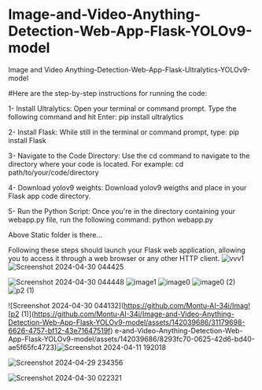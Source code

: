 # Image-and-Video-Anything-Detection-Web-App-Flask-YOLOv9-model
Image and Video Anything-Detection-Web-App-Flask-Ultralytics-YOLOv9-model

#Here are the step-by-step instructions for running the code:

1- Install Ultralytics:
Open your terminal or command prompt. Type the following command and hit Enter: pip install ultralytics

2- Install Flask:
While still in the terminal or command prompt, type: pip install Flask

3- Navigate to the Code Directory:
Use the cd command to navigate to the directory where your code is located. For example: cd path/to/your/code/directory

4- Download yolov9 weights:
Download yolov9 weigths and place in your Flask app code directory.

5- Run the Python Script:
Once you're in the directory containing your webapp.py file, run the following command: python webapp.py

Above Static folder is there...

Following these steps should launch your Flask web application, allowing you to access it through a web browser or any other HTTP client.
![vvv1](https://github.com/Montu-AI-34i/Image-and-Video-Anything-Detection-Web-App-Flask-YOLOv9-model/assets/142039686/6bfc4b7b-4a85-4d4a-8a25-8af797c70825)
![Screenshot 2024-04-30 044425](https://github.com/Montu-AI-34i/Image-and-Video-Anything-Detection-Web-App-Flask-YOLOv9-model/assets/142039686/ee819990-601b-410e-812f-ce9419efef6e)

![Screenshot 2024-04-30 044448](https://github.com/Montu-AI-34i/Image-and-Video-Anything-Detection-Web-App-Flask-YOLOv9-model/assets/142039686/d5b673fe-c406-4628-aac6-62accf64859f)
![image1](https://github.com/Montu-AI-34i/Image-and-Video-Anything-Detection-Web-App-Flask-YOLOv9-model/assets/142039686/db7a198a-f61b-4be0-9c1c-95cf727ee8ef)
![image0](https://github.com/Montu-AI-34i/Image-and-Video-Anything-Detection-Web-App-Flask-YOLOv9-model/assets/142039686/a6ef2b87-50c2-4532-8337-6c3b7d04c6ae)
![image0 (2)](https://github.com/Montu-AI-34i/Image-and-Video-Anything-Detection-Web-App-Flask-YOLOv9-model/assets/142039686/21e62ae9-2706-465f-9319-615b1ecaece0)
![p2 (1)](https://github.com/Montu-AI-34i/Image-and-Video-Anything-Detection-Web-App-Flask-YOLOv9-model/assets/142039686/1df48070-5e66-46d8-b59c-28f1c6f57b3b)


![Screenshot 2024-04-30 044132](https://github.com/Montu-AI-34i/Imag![p2 (1)](https://github.com/Montu-AI-34i/Image-and-Video-Anything-Detection-Web-App-Flask-YOLOv9-model/assets/142039686/31179698-6626-4757-bf12-43e71647519f)
e-and-Video-Anything-Detection-Web-App-Flask-YOLOv9-model/assets/142039686/8293fc70-0625-42d6-bd40-ae5f65fc4723)![Screenshot 2024-04-11 192018](https://github.com/Montu-AI-34i/Image-and-Video-Anything-Detection-Web-App-Flask-YOLOv9-model/assets/142039686/316d8886-315d-45f5-81fd-bb46179605ae)

![Screenshot 2024-04-29 234356](https://github.com/Montu-AI-34i/Image-and-Video-Anything-Detection-Web-App-Flask-YOLOv9-model/assets/142039686/ba60b826-bbcc-4acb-90f7-b5872419bf30)

![Screenshot 2024-04-30 022321](https://github.com/Montu-AI-34i/Image-and-Video-Anything-Detection-Web-App-Flask-YOLOv9-model/assets/142039686/b8f65677-fc66-4c4a-a330-dc811734ad96)

